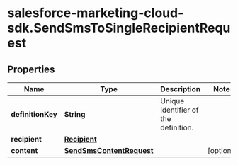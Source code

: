 # salesforce-marketing-cloud-sdk.SendSmsToSingleRecipientRequest

## Properties
Name | Type | Description | Notes
------------ | ------------- | ------------- | -------------
**definitionKey** | **String** | Unique identifier of the definition. | 
**recipient** | [**Recipient**](Recipient.md) |  | 
**content** | [**SendSmsContentRequest**](SendSmsContentRequest.md) |  | [optional] 


